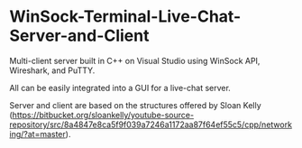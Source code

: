# WinSock-Terminal-Live-Chat-Server-and-Client
Multi-client server built in C++ on Visual Studio using WinSock API, Wireshark, and PuTTY.

All can be easily integrated into a GUI for a live-chat server.

Server and client are based on the structures offered by Sloan Kelly (https://bitbucket.org/sloankelly/youtube-source-repository/src/8a4847e8ca5f9f039a7246a1172aa87f64ef55c5/cpp/networking/?at=master).
